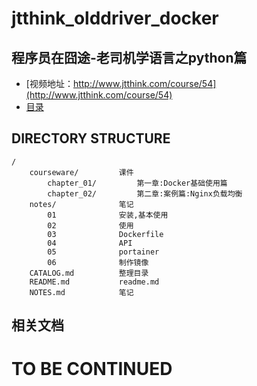 # jtthink_olddriver_docker
程序员在囧途-老司机学语言之python篇
-----

* [视频地址：http://www.jtthink.com/course/54](http://www.jtthink.com/course/54)
* [目录](https://github.com/lianghongle/jtthink_olddriver_docker/blob/master/CATALOG.md)

DIRECTORY STRUCTURE
-------------------

```
/
    courseware/         课件
        chapter_01/         第一章:Docker基础使用篇
        chapter_02/         第二章:案例篇:Nginx负载均衡
    notes/              笔记
        01              安装,基本使用
        02              使用
        03              Dockerfile
        04              API
        05              portainer
        06              制作镜像
    CATALOG.md          整理目录
    README.md           readme.md
    NOTES.md            笔记
```

## 相关文档



# TO BE CONTINUED

